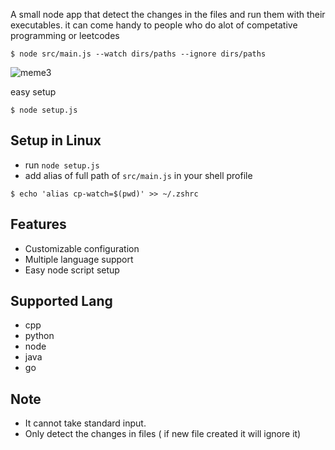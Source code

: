 A small node app that detect the changes in the files and run them with their executables.
it can come handy to people who do alot of competative programming or leetcodes

```shell
$ node src/main.js --watch dirs/paths --ignore dirs/paths
```
![meme3](https://user-images.githubusercontent.com/58474947/209993420-a149ce4b-515a-40b7-a066-4fca10ea6c4c.gif)


easy setup
```shell
$ node setup.js 
```

## Setup in Linux
- run `node setup.js`
- add alias of full path of `src/main.js` in your shell profile 
```shell 
$ echo 'alias cp-watch=$(pwd)' >> ~/.zshrc
```
## Features
- Customizable configuration
- Multiple language support
- Easy node script setup

## Supported Lang
- cpp
- python
- node
- java
- go

## Note
- It cannot take standard input.
- Only detect the changes in files ( if new file created it will ignore it)





